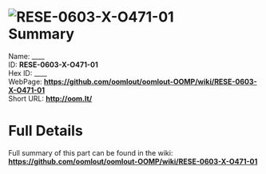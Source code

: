 
![RESE-0603-X-O471-01](https://github.com/oomlout/oomlout-OOMP/blob/master/parts/RESE-0603-X-O471-01/RESE-0603-X-O471-01_420.jpg)   
Summary
=================
  
Name: ____    
ID: __RESE-0603-X-O471-01__   
Hex ID: ____   
WebPage: __https://github.com/oomlout/oomlout-OOMP/wiki/RESE-0603-X-O471-01__   
Short URL: __http://oom.lt/__   

Full Details
==========================
Full summary of this part can be found in the wiki:   
__https://github.com/oomlout/oomlout-OOMP/wiki/RESE-0603-X-O471-01__    

